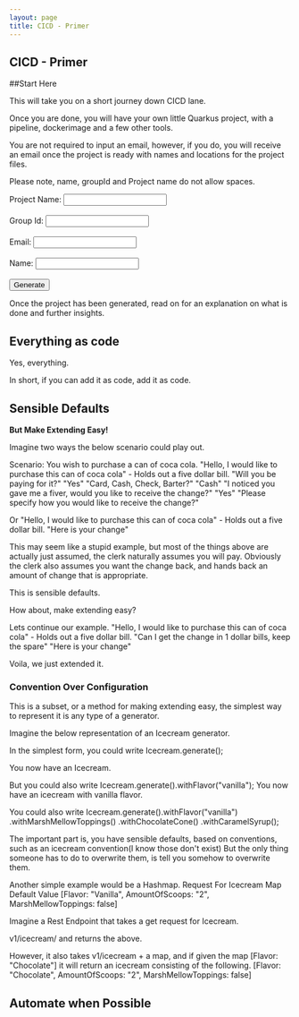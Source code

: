 ```yaml
---
layout: page
title: CICD - Primer
---
```

<div class="col-lg-12 text-center">
	<h2 class="section-heading text-uppercase">CICD - Primer</h2>
</div>

##Start Here

This will take you on a short journey down CICD lane.

Once you are done, you will have your own little Quarkus project, with a pipeline, dockerimage and a few other tools.

You are not required to input an email, however, if you do, you will receive an email once the project is ready with names and locations for the project files.

Please note, name, groupId and Project name do not allow spaces.

<form onSubmit="generateProject()">
  <label for="projectName">Project Name:</label>
  <input type="text" id="projectName" name="projectName"><br><br>
  <label for="groupId">Group Id:</label>
  <input type="text" id="groupId" name="groupId"><br><br>
   <label for="email">Email:</label>
  <input type="text" id="email" name="email"><br><br>
     <label for="name">Name:</label>
    <input type="text" id="name" name="name"><br><br>
  <input type="submit" value="Generate">
</form>


<script>
function generateProject() {
  var xhttp = new XMLHttpRequest();
  var projectName = document.getElementById("projectName").value;
  var groupId = document.getElementById("groupId").value;
  var email = document.getElementById("email").value;
  var name = document.getElementById("name").value;
  xhttp.open("GET", "http://172.19.121.77:8080/job/generate-project-pipeline/buildWithParameters?token=1122a448df430a8c36dc8b159cb4bb7356&group=" + groupId + "&projectName=" + projectName + "&providedEmail=" + email + "&name=" + name, true);
  xhttp.send();
}
</script>

Once the project has been generated, read on for an explanation on what is done and further insights.

## Everything as code
Yes, everything.

In short, if you can add it as code, add it as code.

## Sensible Defaults
**But Make Extending Easy!**

Imagine two ways the below scenario could play out.

Scenario: You wish to purchase a can of coca cola.
"Hello, I would like to purchase this can of coca cola" - Holds out a five dollar bill.
"Will you be paying for it?"
"Yes"
"Card, Cash, Check, Barter?"
"Cash"
"I noticed you gave me a fiver, would you like to receive the change?"
"Yes"
"Please specify how you would like to receive the change?"

Or
"Hello, I would like to purchase this can of coca cola" - Holds out a five dollar bill.
"Here is your change"

This may seem like a stupid example, but most of the things above are actually just assumed, the clerk naturally assumes you will pay.
Obviously the clerk also assumes you want the change back, and hands back an amount of change that is appropriate.

This is sensible defaults.

How about, make extending easy?

Lets continue our example.
"Hello, I would like to purchase this can of coca cola" - Holds out a five dollar bill. "Can I get the change in 1 dollar bills, keep the spare"
"Here is your change"

Voila, we just extended it.

### Convention Over Configuration
This is a subset, or a method for making extending easy, the simplest way to represent it is any type of a generator.

Imagine the below representation of an Icecream generator.

In the simplest form, you could write Icecream.generate();

You now have an Icecream.

But you could also write Icecream.generate().withFlavor("vanilla");
You now have an icecream with vanilla flavor.

You could also write Icecream.generate().withFlavor("vanilla")
                                        .withMarshMellowToppings()
                                        .withChocolateCone()
                                        .withCaramelSyrup();
                                        
The important part is, you have sensible defaults, based on conventions, such as an icecream convention(I know those don't exist)
But the only thing someone has to do to overwrite them, is tell you somehow to overwrite them.

Another simple example would be a Hashmap.
Request For Icecream Map Default Value
[Flavor: "Vanilla", AmountOfScoops: "2", MarshMellowToppings: false]

Imagine a Rest Endpoint that takes a get request for Icecream.

v1/icecream/
and returns the above.

However, it also takes
v1/icecream + a map, and if given the map
[Flavor: "Chocolate"] it will return an icecream consisting of the following.
[Flavor: "Chocolate", AmountOfScoops: "2", MarshMellowToppings: false]

                                  
## Automate when Possible